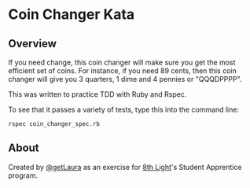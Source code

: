 Coin Changer Kata
=========

## Overview
If you need change, this coin changer will make sure you get the most efficient set of coins. For instance, if you need 89 cents, then this coin changer will give you 3 quarters, 1 dime and 4 pennies or "QQQDPPPP".

This was written to practice TDD with Ruby and Rspec. 

To see that it passes a variety of tests, type this into the command line:

    rspec coin_changer_spec.rb


## About
Created by [@getLaura][1] as an exercise for [8th Light][2]'s Student Apprentice program. 

[1]:http://twitter.com/getlaura
[2]:http://8thlight.com

    
